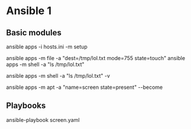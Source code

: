 # Ansible 1

## Basic modules

ansible apps -i hosts.ini -m setup

ansible apps -m file -a "dest=/tmp/lol.txt mode=755 state=touch"
ansible apps -m shell -a "ls /tmp/lol.txt"

ansible apps -m shell -a "ls /tmp/lol.txt" -v

ansible apps -m apt -a "name=screen state=present" --become  

## Playbooks

ansible-playbook screen.yaml
